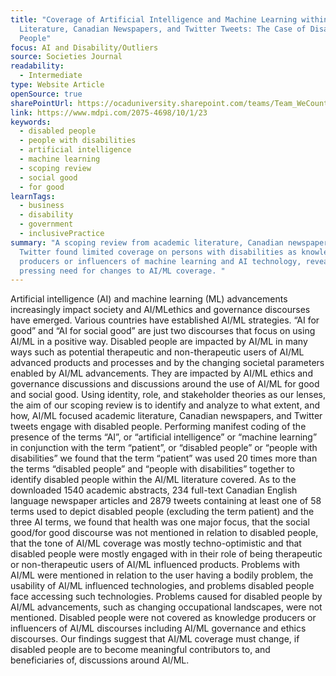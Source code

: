 ```yaml
---
title: "Coverage of Artificial Intelligence and Machine Learning within Academic
  Literature, Canadian Newspapers, and Twitter Tweets: The Case of Disabled
  People"
focus: AI and Disability/Outliers
source: Societies Journal
readability:
  - Intermediate
type: Website Article
openSource: true
sharePointUrl: https://ocaduniversity.sharepoint.com/teams/Team_WeCount/Shared%20Documents/Resources%20and%20Tools/Literature%20(curated)/Coverage%20of%20artificial%20intelligence%20and%20machine%20learning%20within%20academic%20literature,%20Canadian%20newspapers,%20and%20Twitter%20tweets_The%20case%20of%20disabled%20people.pdf
link: https://www.mdpi.com/2075-4698/10/1/23
keywords:
  - disabled people
  - people with disabilities
  - artificial intelligence
  - machine learning
  - scoping review
  - social good
  - for good
learnTags:
  - business
  - disability
  - government
  - inclusivePractice
summary: "A scoping review from academic literature, Canadian newspapers and
  Twitter found limited coverage on persons with disabilities as knowledge
  producers or influencers of machine learning and AI technology, revealing a
  pressing need for changes to AI/ML coverage. "
---
```

Artificial intelligence (AI) and machine learning (ML) advancements increasingly impact society and AI/MLethics and governance discourses have emerged. Various countries have established AI/ML strategies. “AI for good” and “AI for social good” are just two discourses that focus on using AI/ML in a positive way. Disabled people are impacted by AI/ML in many ways such as potential therapeutic and non-therapeutic users of AI/ML advanced products and processes and by the changing societal parameters enabled by AI/ML advancements. They are impacted by AI/ML ethics and governance discussions and discussions around the use of AI/ML for good and social good. Using identity, role, and stakeholder theories as our lenses, the aim of our scoping review is to identify and analyze to what extent, and how, AI/ML focused academic literature, Canadian newspapers, and Twitter tweets engage with disabled people. Performing manifest coding of the presence of the terms “AI”, or “artificial intelligence” or “machine learning” in conjunction with the term “patient”, or “disabled people” or “people with disabilities” we found that the term “patient” was used 20 times more than the terms “disabled people” and “people with disabilities” together to identify disabled people within the AI/ML literature covered. As to the downloaded 1540 academic abstracts, 234 full-text Canadian English language newspaper articles and 2879 tweets containing at least one of 58 terms used to depict disabled people (excluding the term patient) and the three AI terms, we found that health was one major focus, that the social good/for good discourse was not mentioned in relation to disabled people, that the tone of AI/ML coverage was mostly techno-optimistic and that disabled people were mostly engaged with in their role of being therapeutic or non-therapeutic users of AI/ML influenced products. Problems with AI/ML were mentioned in relation to the user having a bodily problem, the usability of AI/ML influenced technologies, and problems disabled people face accessing such technologies. Problems caused for disabled people by AI/ML advancements, such as changing occupational landscapes, were not mentioned. Disabled people were not covered as knowledge producers or influencers of AI/ML discourses including AI/ML governance and ethics discourses. Our findings suggest that AI/ML coverage must change, if disabled people are to become meaningful contributors to, and beneficiaries of, discussions around AI/ML.
